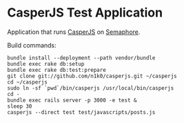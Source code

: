 CasperJS Test Application
=========================

Application that runs [CasperJS](http://casperjs.org/) on [Semaphore](http://semaphoreapp.com).

Build commands:

```
bundle install --deployment --path vendor/bundle
bundle exec rake db:setup
bundle exec rake db:test:prepare
git clone git://github.com/n1k0/casperjs.git ~/casperjs
cd ~/casperjs
sudo ln -sf `pwd`/bin/casperjs /usr/local/bin/casperjs
cd -
bundle exec rails server -p 3000 -e test &
sleep 30
casperjs --direct test test/javascripts/posts.js
```
